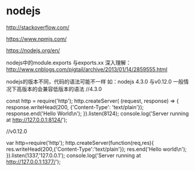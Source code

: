 # nodejs

http://stackoverflow.com/

https://www.npmjs.com/

https://nodejs.org/en/

nodejs中的module.exports  与exports.xx 深入理解：http://www.cnblogs.com/pigtail/archive/2013/01/14/2859555.html

nodejs的版本不同，代码的语法可能不一样 如：nodejs 4.3.0  与v0.12.0
一般情况下高版本的会兼容低版本的语法
//4.3.0 

const http = require('http');
http.createServer( (request, response) => {
  response.writeHead(200, {'Content-Type': 'text/plain'});
  response.end('Hello World\n');
}).listen(8124);
console.log('Server running at http://127.0.0.1:8124/');

//v0.12.0

var http=require('http');
http.createServer(function(req,res){
	res.writeHead(200,{'Content-Type':'text/plain'});
	res.end('Hello world\n');
}).listen(1337,'127.0.0.1');
console.log('Server running at http://127.0.0.1:1377/');
